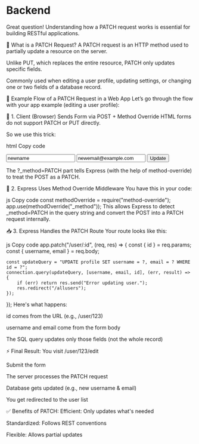 # Backend
Great question! Understanding how a PATCH request works is essential for building RESTful applications.

🧩 What is a PATCH Request?
A PATCH request is an HTTP method used to partially update a resource on the server.

Unlike PUT, which replaces the entire resource, PATCH only updates specific fields.

Commonly used when editing a user profile, updating settings, or changing one or two fields of a database record.

🧱 Example Flow of a PATCH Request in a Web App
Let’s go through the flow with your app example (editing a user profile):

🔁 1. Client (Browser) Sends Form via POST + Method Override
HTML forms do not support PATCH or PUT directly.

So we use this trick:

html
Copy code
<form method="POST" action="/user/123?_method=PATCH">
  <input name="username" value="newname">
  <input name="email" value="newemail@example.com">
  <button type="submit">Update</button>
</form>
The ?_method=PATCH part tells Express (with the help of method-override) to treat the POST as a PATCH.

🧠 2. Express Uses Method Override Middleware
You have this in your code:

js
Copy code
const methodOverride = require("method-override");
app.use(methodOverride("_method"));
This allows Express to detect _method=PATCH in the query string and convert the POST into a PATCH request internally.

📥 3. Express Handles the PATCH Route
Your route looks like this:

js
Copy code
app.patch("/user/:id", (req, res) => {
    const { id } = req.params;
    const { username, email } = req.body;

    const updateQuery = "UPDATE profile SET username = ?, email = ? WHERE id = ?";
    connection.query(updateQuery, [username, email, id], (err, result) => {
        if (err) return res.send("Error updating user.");
        res.redirect("/allusers");
    });
});
Here's what happens:

id comes from the URL (e.g., /user/123)

username and email come from the form body

The SQL query updates only those fields (not the whole record)

⚡ Final Result:
You visit /user/123/edit

Submit the form

The server processes the PATCH request

Database gets updated (e.g., new username & email)

You get redirected to the user list

✅ Benefits of PATCH:
Efficient: Only updates what's needed

Standardized: Follows REST conventions

Flexible: Allows partial updates
